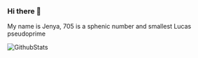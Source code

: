 ### Hi there 👋

My name is Jenya, 705 is a sphenic number and smallest Lucas pseudoprime

![GithubStats](https://github-readme-stats.vercel.app/api?username=jenya705&theme=dark)

<!--
**Jenya705/Jenya705** is a ✨ _special_ ✨ repository because its `README.md` (this file) appears on your GitHub profile.

-->
